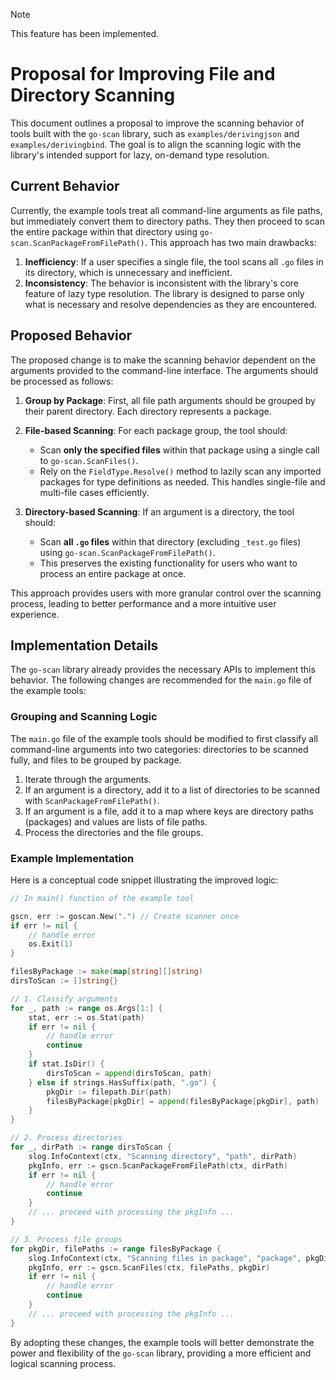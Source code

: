 > [!NOTE]
> This feature has been implemented.

# Proposal for Improving File and Directory Scanning

This document outlines a proposal to improve the scanning behavior of tools built with the `go-scan` library, such as `examples/derivingjson` and `examples/derivingbind`. The goal is to align the scanning logic with the library's intended support for lazy, on-demand type resolution.

## Current Behavior

Currently, the example tools treat all command-line arguments as file paths, but immediately convert them to directory paths. They then proceed to scan the entire package within that directory using `go-scan.ScanPackageFromFilePath()`. This approach has two main drawbacks:

1.  **Inefficiency**: If a user specifies a single file, the tool scans all `.go` files in its directory, which is unnecessary and inefficient.
2.  **Inconsistency**: The behavior is inconsistent with the library's core feature of lazy type resolution. The library is designed to parse only what is necessary and resolve dependencies as they are encountered.

## Proposed Behavior

The proposed change is to make the scanning behavior dependent on the arguments provided to the command-line interface. The arguments should be processed as follows:

1.  **Group by Package**: First, all file path arguments should be grouped by their parent directory. Each directory represents a package.

2.  **File-based Scanning**: For each package group, the tool should:
    -   Scan **only the specified files** within that package using a single call to `go-scan.ScanFiles()`.
    -   Rely on the `FieldType.Resolve()` method to lazily scan any imported packages for type definitions as needed. This handles single-file and multi-file cases efficiently.

3.  **Directory-based Scanning**: If an argument is a directory, the tool should:
    -   Scan **all `.go` files** within that directory (excluding `_test.go` files) using `go-scan.ScanPackageFromFilePath()`.
    -   This preserves the existing functionality for users who want to process an entire package at once.

This approach provides users with more granular control over the scanning process, leading to better performance and a more intuitive user experience.

## Implementation Details

The `go-scan` library already provides the necessary APIs to implement this behavior. The following changes are recommended for the `main.go` file of the example tools:

### Grouping and Scanning Logic

The `main.go` file of the example tools should be modified to first classify all command-line arguments into two categories: directories to be scanned fully, and files to be grouped by package.

1.  Iterate through the arguments.
2.  If an argument is a directory, add it to a list of directories to be scanned with `ScanPackageFromFilePath()`.
3.  If an argument is a file, add it to a map where keys are directory paths (packages) and values are lists of file paths.
4.  Process the directories and the file groups.

### Example Implementation

Here is a conceptual code snippet illustrating the improved logic:

```go
// In main() function of the example tool

gscn, err := goscan.New(".") // Create scanner once
if err != nil {
    // handle error
    os.Exit(1)
}

filesByPackage := make(map[string][]string)
dirsToScan := []string{}

// 1. Classify arguments
for _, path := range os.Args[1:] {
    stat, err := os.Stat(path)
    if err != nil {
        // handle error
        continue
    }
    if stat.IsDir() {
        dirsToScan = append(dirsToScan, path)
    } else if strings.HasSuffix(path, ".go") {
        pkgDir := filepath.Dir(path)
        filesByPackage[pkgDir] = append(filesByPackage[pkgDir], path)
    }
}

// 2. Process directories
for _, dirPath := range dirsToScan {
    slog.InfoContext(ctx, "Scanning directory", "path", dirPath)
    pkgInfo, err := gscn.ScanPackageFromFilePath(ctx, dirPath)
    if err != nil {
        // handle error
        continue
    }
    // ... proceed with processing the pkgInfo ...
}

// 3. Process file groups
for pkgDir, filePaths := range filesByPackage {
    slog.InfoContext(ctx, "Scanning files in package", "package", pkgDir, "files", filePaths)
    pkgInfo, err := gscn.ScanFiles(ctx, filePaths, pkgDir)
    if err != nil {
        // handle error
        continue
    }
    // ... proceed with processing the pkgInfo ...
}
```

By adopting these changes, the example tools will better demonstrate the power and flexibility of the `go-scan` library, providing a more efficient and logical scanning process.
